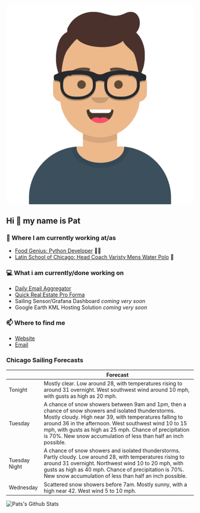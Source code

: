 [![Social banner for p-j-falconer](https://raw.githubusercontent.com/P-J-FALCONER/P-J-FALCONER/master/assets/avataaars.svg)](https://patfalconer.com/)
## Hi :wave: my name is Pat

### 💼 Where I am currently working at/as
- [Food Genius: Python Developer](https://getfoodgenius.com/) 🍔🐍
- [Latin School of Chicago: Head Coach Varisty Mens Water Polo](https://www.latinschool.org/) 🤽


### 💻 What i am currently/done working on
 - [Daily Email Aggregator](https://github.com/P-J-FALCONER/dott_daily_mail)
 - [Quick Real Estate Pro Forma](https://github.com/P-J-FALCONER/henry)
 - Sailing Sensor/Grafana Dashboard *coming very soon*
 - Google Earth KML Hosting Solution *coming very soon*

### 📫 Where to find me
 - [Website](https://patfalconer.com/)
 - [Email](mailto:patrick.j.falconer@gmail.com)


### Chicago Sailing Forecasts
|   | Forecast  |
|---|---|
| Tonight | Mostly clear. Low around 28, with temperatures rising to around 31 overnight. West southwest wind around 10 mph, with gusts as high as 20 mph. |
| Tuesday | A chance of snow showers between 9am and 1pm, then a chance of snow showers and isolated thunderstorms. Mostly cloudy. High near 39, with temperatures falling to around 36 in the afternoon. West southwest wind 10 to 15 mph, with gusts as high as 25 mph. Chance of precipitation is 70%. New snow accumulation of less than half an inch possible. |
| Tuesday Night | A chance of snow showers and isolated thunderstorms. Partly cloudy. Low around 28, with temperatures rising to around 31 overnight. Northwest wind 10 to 20 mph, with gusts as high as 40 mph. Chance of precipitation is 70%. New snow accumulation of less than half an inch possible. |
| Wednesday | Scattered snow showers before 7am. Mostly sunny, with a high near 42. West wind 5 to 10 mph. |

![Pats's Github Stats](https://github-readme-stats.vercel.app/api?username=p-j-falconer&show_icons=true&theme=radical)

